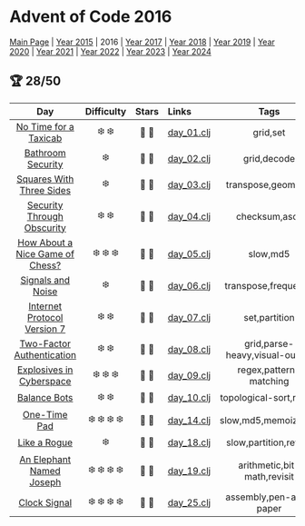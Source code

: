 # Advent of Code 2016

[Main Page](https://adventofcode.com/2016) | [Year 2015](/src/aoclj/year_2015/) | 2016 | [Year 2017](/src/aoclj/year_2017/) | [Year 2018](/src/aoclj/year_2018/) | [Year 2019](/src/aoclj/year_2019/) | [Year 2020](/src/aoclj/year_2020/) | [Year 2021](/src/aoclj/year_2021/) | [Year 2022](/src/aoclj/year_2022/) | [Year 2023](/src/aoclj/year_2023/) | [Year 2024](/src/aoclj/year_2024/)

## :trophy: 28/50

| Day | Difficulty | Stars | Links | Tags |
|:---: | :---: | :---: | :--- | :----: |
[No Time for a Taxicab](http://www.adventofcode.com/2016/day/1)|:snowflake: :snowflake:|:star2: :star2:|[day_01.clj](/src/aoclj/year_2016/day_01.clj)|grid,set
[Bathroom Security](http://www.adventofcode.com/2016/day/2)|:snowflake:|:star2: :star2:|[day_02.clj](/src/aoclj/year_2016/day_02.clj)|grid,decode
[Squares With Three Sides](http://www.adventofcode.com/2016/day/3)|:snowflake:|:star2: :star2:|[day_03.clj](/src/aoclj/year_2016/day_03.clj)|transpose,geometry
[Security Through Obscurity](http://www.adventofcode.com/2016/day/4)|:snowflake: :snowflake:|:star2: :star2:|[day_04.clj](/src/aoclj/year_2016/day_04.clj)|checksum,ascii
[How About a Nice Game of Chess?](http://www.adventofcode.com/2016/day/5)|:snowflake: :snowflake: :snowflake:|:star2: :star2:|[day_05.clj](/src/aoclj/year_2016/day_05.clj)|slow,md5
[Signals and Noise](http://www.adventofcode.com/2016/day/6)|:snowflake:|:star2: :star2:|[day_06.clj](/src/aoclj/year_2016/day_06.clj)|transpose,frequency
[Internet Protocol Version 7](http://www.adventofcode.com/2016/day/7)|:snowflake: :snowflake:|:star2: :star2:|[day_07.clj](/src/aoclj/year_2016/day_07.clj)|set,partition
[Two-Factor Authentication](http://www.adventofcode.com/2016/day/8)|:snowflake: :snowflake:|:star2: :star2:|[day_08.clj](/src/aoclj/year_2016/day_08.clj)|grid,parse-heavy,visual-output
[Explosives in Cyberspace](http://www.adventofcode.com/2016/day/9)|:snowflake: :snowflake: :snowflake:|:star2: :star2:|[day_09.clj](/src/aoclj/year_2016/day_09.clj)|regex,pattern-matching
[Balance Bots](http://www.adventofcode.com/2016/day/10)|:snowflake: :snowflake:|:star2: :star2:|[day_10.clj](/src/aoclj/year_2016/day_10.clj)|topological-sort,revisit
[One-Time Pad](http://www.adventofcode.com/2016/day/14)|:snowflake: :snowflake: :snowflake: :snowflake:|:star2: :star2:|[day_14.clj](/src/aoclj/year_2016/day_14.clj)|slow,md5,memoization
[Like a Rogue](http://www.adventofcode.com/2016/day/18)|:snowflake:|:star2: :star2:|[day_18.clj](/src/aoclj/year_2016/day_18.clj)|slow,partition,revisit
[An Elephant Named Joseph](http://www.adventofcode.com/2016/day/19)|:snowflake: :snowflake: :snowflake: :snowflake:|:star2: :star2:|[day_19.clj](/src/aoclj/year_2016/day_19.clj)|arithmetic,bit-math,revisit
[Clock Signal](http://www.adventofcode.com/2016/day/25)|:snowflake: :snowflake: :snowflake: :snowflake:|:star2: :star2:|[day_25.clj](/src/aoclj/year_2016/day_25.clj)|assembly,pen-and-paper
